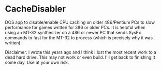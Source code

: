 # CacheDisabler
DOS app to disable/enable CPU caching on older 486/Pentium PCs to slow performance for games written for 386 or older PCs. It is helpful when using an MT-32 synthesizer on a 486 or newer PC that sends SysEx commands to fast for the MT-32 to process (which is precisely why it was written).

Disclaimer: I wrote this years ago and I think I lost the most recent work to a dead hard drive. This may not work or even build. I'll get back to finishing it some day. Use at your own risk.

